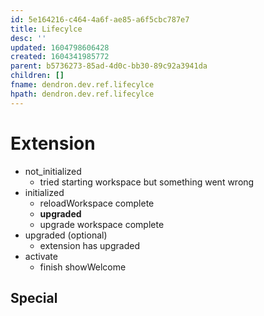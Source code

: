 ```yaml
---
id: 5e164216-c464-4a6f-ae85-a6f5cbc787e7
title: Lifecylce
desc: ''
updated: 1604798606428
created: 1604341985772
parent: b5736273-85ad-4d0c-bb30-89c92a3941da
children: []
fname: dendron.dev.ref.lifecylce
hpath: dendron.dev.ref.lifecylce
---
```

# Extension

- not_initialized
  - tried starting workspace but something went wrong
- initialized
  - reloadWorkspace complete
  - **upgraded**
  - upgrade workspace complete
- upgraded (optional)
  - extension has upgraded
- activate
  - finish showWelcome

## Special

